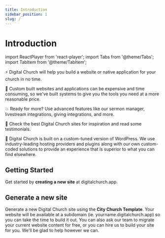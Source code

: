 ```yaml
---
title: Introduction
sidebar_position: 1
slug: /
---
```


# Introduction

import ReactPlayer from 'react-player';
import Tabs from '@theme/Tabs';
import TabItem from '@theme/TabItem';

<div className='player-wrapper'>
<ReactPlayer url="https://vimeo.com/545052664"
    width="100%"
    height="100%"
    controls={true}
    playing={true}
    muted={true}
     />
</div>

⚡️ Digital Church will help you build a website or native application for your church in no time.

💸 Custom built websites and applications can be expensive and time consuming, so we've built systems to give you the tools you need at a more reasonable price.

💥 Ready for more? Use advanced features like our sermon manager, livestream integrations, giving integrations, and more.

💅 Check the best Digital Church sites for inspiration and read some testimonials.

🧐 Digital Church is built on a custom-tuned version of WordPress. We use industry-leading hosting providers and plugins along with our own custom-coded solutions to provide an experience that is superior to what you can find elsewhere.

## Getting Started

Get started by **creating a new site** at digitalchurch.app.

## Generate a new site

Generate a new Digital Church site using the **City Church Template**. Your website will be available at a subdomain (ie. yourname.digitalchurch.app) so you can take the time to build it out. You can also ask our team to migrate your current website content for free, or you can hire us to build your site for you. We'll be glad to help however we can.